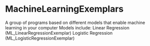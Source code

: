 # MachineLearningExemplars
A group of programs based on different models that enable machine learning in your computer
Models include:
Linear Regression (ML_LinearRegressionExemplar)
Logistic Regression (ML_LogisticRegressionExemplar)
